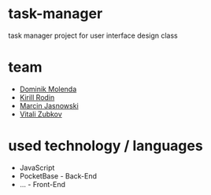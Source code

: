 # task-manager
task manager project for user interface design class

# team
- [Dominik Molenda](https://github.com/dominikmol)
- [Kirill Rodin](https://github.com/Cheater4sT)
- [Marcin Jasnowski](https://github.com/GodNorth)
- [Vitali Zubkov](https://github.com/Vitalii724)

# used technology / languages
- JavaScript
- PocketBase - Back-End
- ... - Front-End
